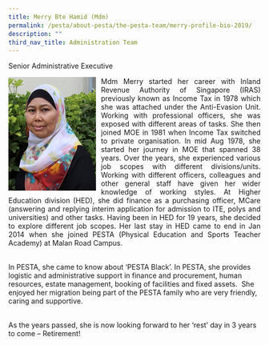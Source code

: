 ```yaml
---
title: Merry Bte Hamid (Mdm)
permalink: /pesta/about-pesta/the-pesta-team/merry-profile-bio-2019/
description: ""
third_nav_title: Administration Team
---
```

Senior Administrative Executive

<p style="float:left; margin: 0 10px 0px 0">  
<img src="/images/merry.jpeg" alt="Talent Development" style="width:175px" /></p>


<p style="text-align:justify">
Mdm Merry started her career with Inland Revenue Authority of Singapore (IRAS) previously known as Income Tax in 1978 which she was attached under the Anti-Evasion Unit. Working with professional officers, she was exposed with different areas of tasks. She then joined MOE in 1981 when Income Tax switched to private organisation. In mid Aug 1978, she started her journey in MOE that spanned 38 years. Over the years, she experienced various job scopes with different divisions/units. Working with different officers, colleagues and other general staff have given her wider knowledge of working styles. At Higher Education division (HED), she did finance as a purchasing officer, MCare (answering and replying interim application for admission to ITE, polys and universities) and other tasks. Having been in HED for 19 years, she decided to explore different job scopes. Her last stay in HED came to end in Jan 2014 when she joined PESTA (Physical Education and Sports Teacher Academy) at Malan Road Campus.<br><br>

In PESTA, she came to know about ‘PESTA Black’. In PESTA, she provides logistic and administrative support in finance and procurement, human resources, estate management, booking of facilities and fixed assets.  She enjoyed her migration being part of the PESTA family who are very friendly, caring and supportive.  <br><br>

As the years passed, she is now looking forward to her ‘rest’ day in 3 years to come – Retirement!</p>